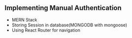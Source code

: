 ## Implementing Manual Authentication

-   MERN Stack
-   Storing Session in database(MONGODB with mongoose)
-   Using React Router for navigation
